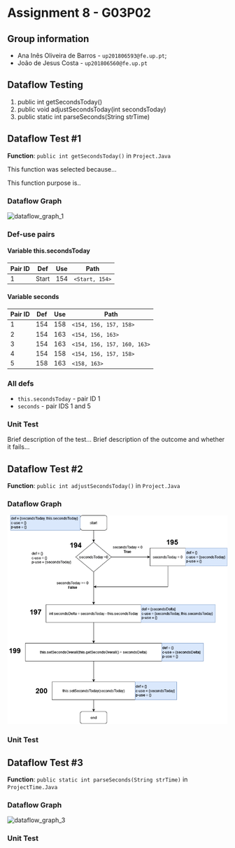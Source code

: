 # Assignment 8 - G03P02

## Group information

- Ana Inês Oliveira de Barros - `up201806593@fe.up.pt`;
- João de Jesus Costa - `up201806560@fe.up.pt`

## Dataflow Testing

1. public int getSecondsToday()
2. public void adjustSecondsToday(int secondsToday)
3. public static int parseSeconds(String strTime)

## Dataflow Test #1

**Function**: `public int getSecondsToday()` in `Project.Java`

This function was selected because...

This function purpose is..

### Dataflow Graph

![dataflow_graph_1](dataflow_graphs/dataflow_graphs_1.png)

### Def-use pairs

#### Variable this.secondsToday

| Pair ID | Def   | Use | Path           |
| ------- | ----- | --- | -------------- |
| 1       | Start | 154 | `<Start, 154>` |

#### Variable seconds

| Pair ID | Def | Use | Path                        |
| ------- | --- | --- | --------------------------- |
| 1       | 154 | 158 | `<154, 156, 157, 158>`      |
| 2       | 154 | 163 | `<154, 156, 163>`           |
| 3       | 154 | 163 | `<154, 156, 157, 160, 163>` |
| 4       | 154 | 158 | `<154, 156, 157, 158>`      |
| 5       | 158 | 163 | `<158, 163>`                |

### All defs

- `this.secondsToday` - pair ID 1
- `seconds` - pair IDS 1 and 5

### Unit Test

Brief description of the test... Brief description of the outcome and whether it
fails...

## Dataflow Test #2

**Function**: `public int adjustSecondsToday()` in `Project.Java`

### Dataflow Graph

![dataflow_graph_2](dataflow_graphs/dataflow_graphs_2.png)

### Unit Test

## Dataflow Test #3

**Function**: `public static int parseSeconds(String strTime)` in
`ProjectTime.Java`

### Dataflow Graph

![dataflow_graph_3](dataflow_graphs/dataflow_graphs_3.png)

### Unit Test

